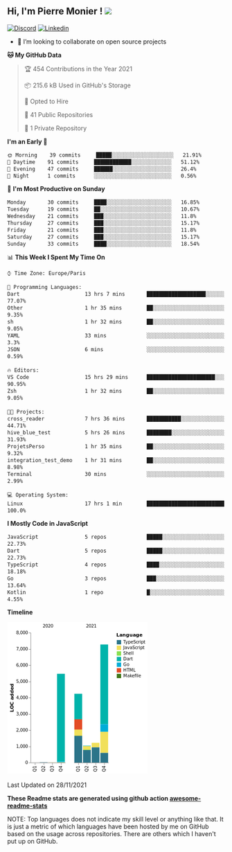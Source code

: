 <h2> Hi, I'm Pierre Monier ! <img src="https://media.giphy.com/media/mGcNjsfWAjY5AEZNw6/giphy.gif" width="50"></h2>

[![Discord](https://img.shields.io/badge/discord-5865f2?style=flat-square&logo=Discord&logoColor=white&link=https://discord.com/users/338345652939390978)](https://discord.com/users/338345652939390978)
[![Linkedin](https://img.shields.io/badge/linkedin-5ab0f7?style=flat-square&logo=Linkedin&logoColor=white&link=https://www.linkedin.com/in/pierre-monier-026aa3174/)](https://www.linkedin.com/in/pierre-monier-026aa3174/)

- 👯 I’m looking to collaborate on open source projects

<!--START_SECTION:waka-->
**🐱 My GitHub Data** 

> 🏆 454 Contributions in the Year 2021
 > 
> 📦 215.6 kB Used in GitHub's Storage 
 > 
> 💼 Opted to Hire
 > 
> 📜 41 Public Repositories 
 > 
> 🔑 1 Private Repository 
 > 
**I'm an Early 🐤** 

```text
🌞 Morning    39 commits     █████░░░░░░░░░░░░░░░░░░░░   21.91% 
🌆 Daytime    91 commits     ████████████░░░░░░░░░░░░░   51.12% 
🌃 Evening    47 commits     ██████░░░░░░░░░░░░░░░░░░░   26.4% 
🌙 Night      1 commits      ░░░░░░░░░░░░░░░░░░░░░░░░░   0.56%

```
📅 **I'm Most Productive on Sunday** 

```text
Monday       30 commits     ████░░░░░░░░░░░░░░░░░░░░░   16.85% 
Tuesday      19 commits     ██░░░░░░░░░░░░░░░░░░░░░░░   10.67% 
Wednesday    21 commits     ███░░░░░░░░░░░░░░░░░░░░░░   11.8% 
Thursday     27 commits     ███░░░░░░░░░░░░░░░░░░░░░░   15.17% 
Friday       21 commits     ███░░░░░░░░░░░░░░░░░░░░░░   11.8% 
Saturday     27 commits     ███░░░░░░░░░░░░░░░░░░░░░░   15.17% 
Sunday       33 commits     ████░░░░░░░░░░░░░░░░░░░░░   18.54%

```


📊 **This Week I Spent My Time On** 

```text
⌚︎ Time Zone: Europe/Paris

💬 Programming Languages: 
Dart                     13 hrs 7 mins       ███████████████████░░░░░░   77.07% 
Other                    1 hr 35 mins        ██░░░░░░░░░░░░░░░░░░░░░░░   9.35% 
sh                       1 hr 32 mins        ██░░░░░░░░░░░░░░░░░░░░░░░   9.05% 
YAML                     33 mins             ░░░░░░░░░░░░░░░░░░░░░░░░░   3.3% 
JSON                     6 mins              ░░░░░░░░░░░░░░░░░░░░░░░░░   0.59%

🔥 Editors: 
VS Code                  15 hrs 29 mins      ██████████████████████░░░   90.95% 
Zsh                      1 hr 32 mins        ██░░░░░░░░░░░░░░░░░░░░░░░   9.05%

🐱‍💻 Projects: 
cross_reader             7 hrs 36 mins       ███████████░░░░░░░░░░░░░░   44.71% 
hive_blue_test           5 hrs 26 mins       ████████░░░░░░░░░░░░░░░░░   31.93% 
ProjetsPerso             1 hr 35 mins        ██░░░░░░░░░░░░░░░░░░░░░░░   9.32% 
integration_test_demo    1 hr 31 mins        ██░░░░░░░░░░░░░░░░░░░░░░░   8.98% 
Terminal                 30 mins             ░░░░░░░░░░░░░░░░░░░░░░░░░   2.99%

💻 Operating System: 
Linux                    17 hrs 1 min        █████████████████████████   100.0%

```

**I Mostly Code in JavaScript** 

```text
JavaScript               5 repos             █████░░░░░░░░░░░░░░░░░░░░   22.73% 
Dart                     5 repos             █████░░░░░░░░░░░░░░░░░░░░   22.73% 
TypeScript               4 repos             ████░░░░░░░░░░░░░░░░░░░░░   18.18% 
Go                       3 repos             ███░░░░░░░░░░░░░░░░░░░░░░   13.64% 
Kotlin                   1 repo              █░░░░░░░░░░░░░░░░░░░░░░░░   4.55%

```


**Timeline**

![Chart not found](https://raw.githubusercontent.com/Pierre-Monier/Pierre-Monier/main/charts/bar_graph.png) 


 Last Updated on 28/11/2021
<!--END_SECTION:waka-->


**These Readme stats are generated using github action [awesome-readme-stats](https://github.com/anmol098/waka-readme-stats)**

NOTE: Top languages does not indicate my skill level or anything like that. It is just a metric of which languages have been hosted by me on GitHub based on the usage across repositories. There are others which I haven't put up on GitHub.
